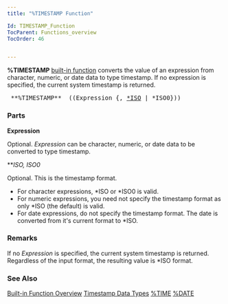 ```yaml
---
title: "%TIMESTAMP Function"

Id: TIMESTAMP_Function
TocParent: Functions_overview
TocOrder: 46


---
```


**%TIMESTAMP** [built-in function](Functions_overview.html) converts the value of an expression from character, numeric, or date data to type timestamp. If no expression is specified, the current system timestamp is returned. 
<pre class="prettyprint">
 **%TIMESTAMP**  ((Expression {, <u>*ISO</u> | *ISO0}))<br /></pre>

### Parts

**Expression** 

Optional. *Expression* can be character, numeric, or date data to be converted to type timestamp.


***ISO, *ISO0** 

Optional. This is the timestamp format. 

- For character expressions, *ISO or *ISO0 is valid.
- For numeric expressions, you need not specify the timestamp format as only *ISO
                        (the default) is valid.
- For date expressions, do not specify the timestamp format. The date is
                        converted from it's current format to *ISO.


### Remarks
If no *Expression* is specified, the current system timestamp is returned. Regardless of the input format, the resulting value is *ISO format. 

### See Also
[Built-in Function Overview](Functions_overview.html)
[Timestamp Data Types](Timestamp_Data_Type.html)
[%TIME](TIME_Function.html)
[%DATE](DATE_Function.html) 
